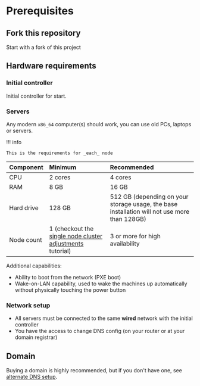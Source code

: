 # Prerequisites

## Fork this repository

Start with a fork of this project


## Hardware requirements

### Initial controller

Initial controller for start.

### Servers

Any modern `x86_64` computer(s) should work, you can use old PCs, laptops or servers.

!!! info

    This is the requirements for _each_ node

| Component  | Minimum                                                                                                      | Recommended                                                                                  |
| :--        | :--                                                                                                          | :--                                                                                          |
| CPU        | 2 cores                                                                                                      | 4 cores                                                                                      |
| RAM        | 8 GB                                                                                                         | 16 GB                                                                                        |
| Hard drive | 128 GB                                                                                                       | 512 GB (depending on your storage usage, the base installation will not use more than 128GB) |
| Node count | 1 (checkout the [single node cluster adjustments](../../how-to-guides/single-node-cluster-adjustments.md) tutorial) | 3 or more for high availability                                                              |

Additional capabilities:

- Ability to boot from the network (PXE boot)
- Wake-on-LAN capability, used to wake the machines up automatically without physically touching the power button

### Network setup

- All servers must be connected to the same **wired** network with the initial controller
- You have the access to change DNS config (on your router or at your domain registrar)

## Domain

Buying a domain is highly recommended, but if you don't have one, see [alternate DNS setup](../../how-to-guides/alternate-dns-setup.md).
